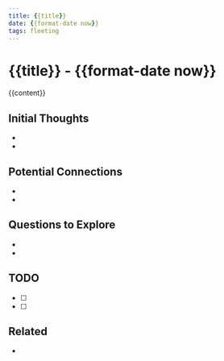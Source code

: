 ```yaml
---
title: {{title}}
date: {{format-date now}}
tags: fleeting
---
```


# {{title}} - {{format-date now}}

<!-- Capture your quick thoughts, ideas, or observations here -->
{{content}}

## Initial Thoughts
- 
- 

## Potential Connections
<!-- Possible links to existing notes or concepts -->
- 
- 

## Questions to Explore
- 
- 

## TODO
<!-- Actions to take on this thought -->
- [ ] 
- [ ] 

## Related
<!-- Links to related notes if any -->
- 
